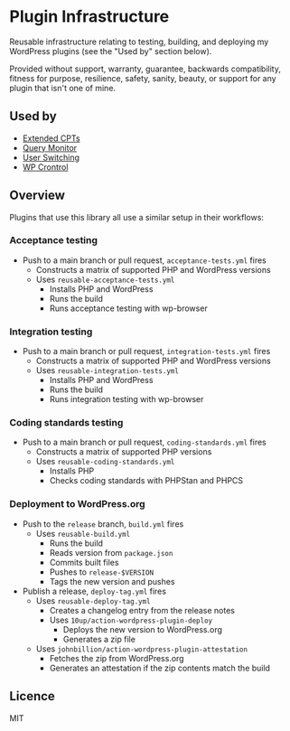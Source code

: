 # Plugin Infrastructure

Reusable infrastructure relating to testing, building, and deploying my WordPress plugins (see the "Used by" section below).

Provided without support, warranty, guarantee, backwards compatibility, fitness for purpose, resilience, safety, sanity, beauty, or support for any plugin that isn't one of mine.

## Used by

* [Extended CPTs](https://github.com/johnbillion/extended-cpts)
* [Query Monitor](https://github.com/johnbillion/query-monitor)
* [User Switching](https://github.com/johnbillion/user-switching)
* [WP Crontrol](https://github.com/johnbillion/wp-crontrol)

## Overview

Plugins that use this library all use a similar setup in their workflows:

### Acceptance testing

* Push to a main branch or pull request, `acceptance-tests.yml` fires
	* Constructs a matrix of supported PHP and WordPress versions
	* Uses `reusable-acceptance-tests.yml`
		* Installs PHP and WordPress
		* Runs the build
		* Runs acceptance testing with wp-browser

### Integration testing

* Push to a main branch or pull request, `integration-tests.yml` fires
	* Constructs a matrix of supported PHP and WordPress versions
	* Uses `reusable-integration-tests.yml`
		* Installs PHP and WordPress
		* Runs the build
		* Runs integration testing with wp-browser

### Coding standards testing

* Push to a main branch or pull request, `coding-standards.yml` fires
	* Constructs a matrix of supported PHP versions
	* Uses `reusable-coding-standards.yml`
		* Installs PHP
		* Checks coding standards with PHPStan and PHPCS

### Deployment to WordPress.org

* Push to the `release` branch, `build.yml` fires
	* Uses `reusable-build.yml`
		* Runs the build
		* Reads version from `package.json`
		* Commits built files
		* Pushes to `release-$VERSION`
		* Tags the new version and pushes
* Publish a release, `deploy-tag.yml` fires
	* Uses `reusable-deploy-tag.yml`
		* Creates a changelog entry from the release notes
		* Uses `10up/action-wordpress-plugin-deploy`
			* Deploys the new version to WordPress.org
			* Generates a zip file
	* Uses `johnbillion/action-wordpress-plugin-attestation`
		* Fetches the zip from WordPress.org
		* Generates an attestation if the zip contents match the build

## Licence

MIT

